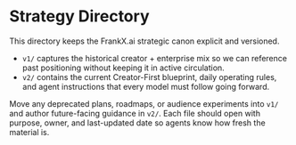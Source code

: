 # Strategy Directory

This directory keeps the FrankX.ai strategic canon explicit and versioned.

- `v1/` captures the historical creator + enterprise mix so we can reference past positioning without keeping it in active circulation.
- `v2/` contains the current Creator-First blueprint, daily operating rules, and agent instructions that every model must follow going forward.

Move any deprecated plans, roadmaps, or audience experiments into `v1/` and author future-facing guidance in `v2/`. Each file should open with purpose, owner, and last-updated date so agents know how fresh the material is.

